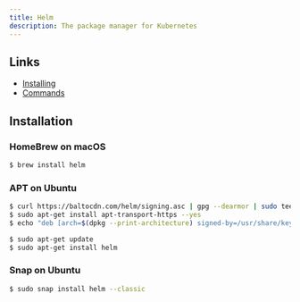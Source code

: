 ```yaml
---
title: Helm
description: The package manager for Kubernetes
---
```


## Links

- [Installing](https://helm.sh/docs/intro/install/)
- [Commands](https://helm.sh/docs/helm/helm/)


## Installation

### HomeBrew on macOS

```sh
$ brew install helm
```

### APT on Ubuntu

```sh
$ curl https://baltocdn.com/helm/signing.asc | gpg --dearmor | sudo tee /usr/share/keyrings/helm.gpg > /dev/null
$ sudo apt-get install apt-transport-https --yes
$ echo "deb [arch=$(dpkg --print-architecture) signed-by=/usr/share/keyrings/helm.gpg] https://baltocdn.com/helm/stable/debian/ all main" | sudo tee /etc/apt/sources.list.d/helm-stable-debian.list
```

```sh
$ sudo apt-get update
$ sudo apt-get install helm
```

### Snap on Ubuntu

```sh
$ sudo snap install helm --classic
```
